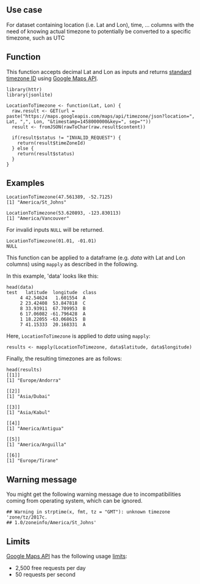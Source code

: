 ## Use case
For dataset containing location (i.e. Lat and Lon), time, ... columns with the need of knowing actual timezone to potentially be converted to a specific timezone, such as UTC


## Function
This function accepts decimal Lat and Lon as inputs and returns [standard timezone ID](https://en.wikipedia.org/wiki/List_of_tz_database_time_zones) using [Google Maps API](https://developers.google.com/maps/).

```{r}
library(httr)
library(jsonlite)

LocationToTimezone <- function(Lat, Lon) {
  raw.result <- GET(url = paste("https://maps.googleapis.com/maps/api/timezone/json?location=", Lat, ",", Lon, "&timestamp=1458000000&key=", sep=""))
  result <- fromJSON(rawToChar(raw.result$content))
  
  if(result$status != "INVALID_REQUEST") { 
    return(result$timeZoneId) 
  } else {
    return(result$status)
  }
}
```

## Examples

```{r}
LocationToTimezone(47.561389, -52.7125)
[1] "America/St_Johns"
```

```{r}
LocationToTimezone(53.620893, -123.830113)
[1] "America/Vancouver"
```

For invalid inputs `NULL` will be returned.
```{r}
LocationToTimezone(01.01, -01.01)
NULL
```

This function can be applied to a dataframe (e.g. _data_ with Lat and Lon columns) using ```mapply``` as described in the following.

In this example, 'data' looks like this:
```{r}
head(data)
test   latitude  longitude  class
     4 42.54624   1.601554  A
     2 23.42408  53.847818  C
     8 33.93911  67.709953  B
     6 17.06082 -61.796428  A
     1 18.22055 -63.068615  B
     7 41.15333  20.168331  A
```
Here, ```LocationToTimezone``` is applied to _data_ using ```mapply```:
```{r}
results <- mapply(LocationToTimezone, data$latitude, data$longitude)
```

Finally, the resulting timezones are as follows:
```{r}
head(results)
[[1]]
[1] "Europe/Andorra"

[[2]]
[1] "Asia/Dubai"

[[3]]
[1] "Asia/Kabul"

[[4]]
[1] "America/Antigua"

[[5]]
[1] "America/Anguilla"

[[6]]
[1] "Europe/Tirane"
```

## Warning message
You might get the following warning message due to incompatibilities coming from operating system, which can be ignored.

```{r}
## Warning in strptime(x, fmt, tz = "GMT"): unknown timezone 'zone/tz/2017c.
## 1.0/zoneinfo/America/St_Johns'
```

## Limits
[Google Maps API](https://developers.google.com/maps/) has the following usage [limits](https://developers.google.com/maps/documentation/timezone/usage-limits):

* 2,500 free requests per day
* 50 requests per second
